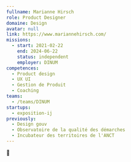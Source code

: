 ```yaml
---
fullname: Marianne Hirsch
role: Product Designer
domaine: Design
avatar: null
link: https://www.mariannehirsch.com/
missions:
  - start: 2021-02-22
    end: 2024-06-22
    status: independent
    employer: DINUM
competences:
  - Product design
  - UX UI
  - Gestion de Produit
  - Coaching
teams:
  - /teams/DINUM
startups:
  - exposition-ij
previously:
  - Design gouv
  - Observatoire de la qualité des démarches
  - Incubateur des territoires de l'ANCT
---
```


🌻
